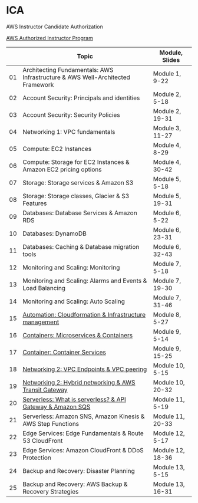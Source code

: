 # ICA

AWS Instructor Candidate Authorization

[AWS Authorized Instructor Program](https://aws.amazon.com/training/aws-authorized-instructor-program/)


|    | Topic                                                                          | Module, Slides   |
| -- | ------------------------------------------------------------------------------ | ---------------- |
| 01 | Architecting Fundamentals: AWS Infrastructure & AWS Well-Architected Framework | Module  1,  9-22 |
| 02 | Account Security: Principals and identities                                    | Module  2,  5-18 |
| 03 | Account Security: Security Policies                                            | Module  2, 19-31 |
| 04 | Networking 1: VPC fundamentals                                                 | Module  3, 11-27 |
| 05 | Compute: EC2 Instances                                                         | Module  4,  8-29 |
| 06 | Compute: Storage for EC2 Instances & Amazon EC2 pricing options                | Module  4, 30-42 |
| 07 | Storage: Storage services & Amazon S3                                          | Module  5,  5-18 |
| 08 | Storage: Storage classes, Glacier & S3 Features                                | Module  5, 19-31 |
| 09 | Databases: Database Services & Amazon RDS                                      | Module  6,  5-22 |
| 10 | Databases: DynamoDB                                                            | Module  6, 23-31 |
| 11 | Databases: Caching & Database migration tools                                  | Module  6, 32-43 |
| 12 | Monitoring and Scaling: Monitoring                                             | Module  7,  5-18 |
| 13 | Monitoring and Scaling: Alarms and Events & Load Balancing                     | Module  7, 19-30 |
| 14 | Monitoring and Scaling: Auto Scaling                                           | Module  7, 31-46 |
| 15 | [Automation: Cloudformation & Infrastructure management](Topic_15)             | Module  8,  5-27 |
| 16 | [Containers: Microservices & Containers](Topic_16)                             | Module  9,  5-14 |
| 17 | [Container: Container Services](Topic_17)                                      | Module  9, 15-25 |
| 18 | [Networking 2: VPC Endpoints & VPC peering](Topic_18)                          | Module 10,  5-15 |
| 19 | [Networking 2: Hybrid networking & AWS Transit Gateway](Topic_19)              | Module 10, 20-32 |
| 20 | [Serverless: What is serverless? & API Gateway & Amazon SQS](Topic_20)         | Module 11,  5-19 |
| 21 | Serverless: Amazon SNS, Amazon Kinesis & AWS Step Functions                    | Module 11, 20-33 |
| 22 | Edge Services: Edge Fundamentals & Route 53 CloudFront                         | Module 12,  5-17 |
| 23 | Edge Services: Amazon CloudFront & DDoS Protection                             | Module 12, 18-36 |
| 24 | Backup and Recovery: Disaster Planning                                         | Module 13,  5-15 |
| 25 | Backup and Recovery: AWS Backup & Recovery Strategies                          | Module 13, 16-31 |